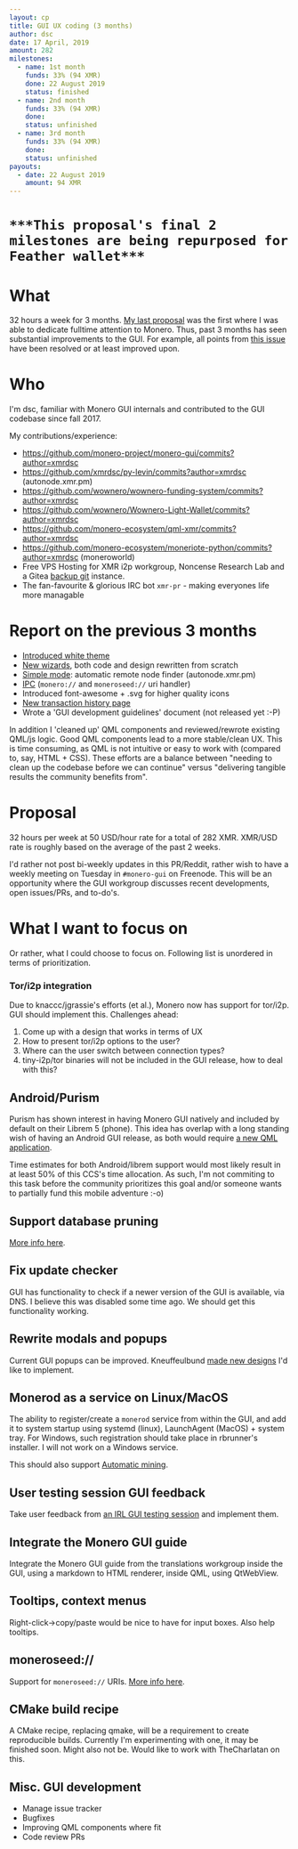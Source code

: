 ```yaml
---
layout: cp
title: GUI UX coding (3 months)
author: dsc
date: 17 April, 2019
amount: 282
milestones:
  - name: 1st month
    funds: 33% (94 XMR)
    done: 22 August 2019
    status: finished
  - name: 2nd month
    funds: 33% (94 XMR)
    done:
    status: unfinished
  - name: 3rd month
    funds: 33% (94 XMR)
    done:
    status: unfinished
payouts:
  - date: 22 August 2019
    amount: 94 XMR
---
```


# `***This proposal's final 2 milestones are being repurposed for Feather wallet***`

# What

32 hours a week for 3 months. [My last proposal](https://forum.getmonero.org/9/work-in-progress/90931/full-time-gui-coding) was the first where I was able to dedicate fulltime attention to Monero. Thus, past 3 months has seen substantial improvements to the GUI. For example, all points from [this issue](https://github.com/monero-project/monero-gui/issues/1568) have been resolved or at least improved upon.

# Who

I'm dsc, familiar with Monero GUI internals and contributed to the GUI codebase since fall 2017.

My contributions/experience:

- https://github.com/monero-project/monero-gui/commits?author=xmrdsc
- https://github.com/xmrdsc/py-levin/commits?author=xmrdsc (autonode.xmr.pm)
- https://github.com/wownero/wownero-funding-system/commits?author=xmrdsc
- https://github.com/wownero/Wownero-Light-Wallet/commits?author=xmrdsc
- https://github.com/monero-ecosystem/qml-xmr/commits?author=xmrdsc
- https://github.com/monero-ecosystem/moneriote-python/commits?author=xmrdsc (moneroworld)
- Free VPS Hosting for XMR i2p workgroup, Noncense Research Lab and a Gitea [backup git](https://git.xmr.pm) instance.
- The fan-favourite & glorious IRC bot `xmr-pr` - making everyones life more managable

# Report on the previous 3 months

- [Introduced white theme](https://github.com/monero-project/monero-gui/pull/2060)
- [New wizards](https://github.com/monero-project/monero-gui/pull/1909), both code and design rewritten from scratch
- [Simple mode](https://github.com/monero-project/monero-gui/pull/1909): automatic remote node finder (autonode.xmr.pm)
- [IPC](https://github.com/monero-project/monero-gui/pull/2029) (`monero://` and `moneroseed://` uri handler)
- Introduced font-awesome + .svg for higher quality icons
- [New transaction history page](https://github.com/monero-project/monero-gui/pull/2025)
- Wrote a 'GUI development guidelines' document (not released yet :-P)

In addition I 'cleaned up' QML components and reviewed/rewrote existing QML/js logic. Good QML components lead to a more stable/clean UX. This is time consuming, as QML is not intuitive or easy to work with (compared to, say, HTML + CSS). These efforts are a balance between "needing to clean up the codebase before we can continue" versus "delivering tangible results the community benefits from".

# Proposal

32 hours per week at 50 USD/hour rate for a total of 282 XMR. XMR/USD rate is roughly based on the average of the past 2 weeks. 

I'd rather not post bi-weekly updates in this PR/Reddit, rather wish to have a weekly meeting on Tuesday in `#monero-gui` on Freenode. This will be an opportunity where the GUI workgroup discusses recent developments, open issues/PRs, and to-do's.

# What I want to focus on

Or rather, what I could choose to focus on. Following list is unordered in terms of prioritization.

### Tor/i2p integration

Due to knaccc/jgrassie's efforts (et al.), Monero now has support for tor/i2p. GUI should implement this. Challenges ahead:

1. Come up with a design that works in terms of UX
  1. How to present tor/i2p options to the user?
  2. Where can the user switch between connection types?
2. tiny-i2p/tor binaries will not be included in the GUI release, how to deal with this?

## Android/Purism

Purism has shown interest in having Monero GUI natively and included by default on their Librem 5 (phone).  This idea has overlap with a long standing wish of having an Android GUI release, as both would require [a new QML application](https://github.com/monero-project/monero-gui/issues/2026). 

Time estimates for both Android/librem support would most likely result in at least 50% of this CCS's time allocation. As such, I'm not commiting to this task before the community prioritizes this goal and/or someone wants to partially fund this mobile adventure :-o)

## Support database pruning

[More info here](https://github.com/monero-project/monero-gui/issues/2087).

## Fix update checker

GUI has functionality to check if a newer version of the GUI is available, via DNS. I believe this was disabled some time ago. We should get this functionality working.

## Rewrite modals and popups

Current GUI popups can be improved. Kneuffeulbund [made new designs](https://i.imgur.com/ERxMW0S.png) I'd like to implement. 

## Monerod as a service on Linux/MacOS

The ability to register/create a `monerod` service from within the GUI, and add it to system startup using systemd (linux), LaunchAgent (MacOS) + system tray. For Windows, such registration should take place in rbrunner's installer. I will not work on a Windows service.

This should also support [Automatic mining](https://github.com/monero-project/monero-gui/issues/2046).

## User testing session GUI feedback

Take user feedback from [an IRL GUI testing session](https://github.com/monero-project/monero-gui/issues/2040) and implement them.

## Integrate the Monero GUI guide

Integrate the Monero GUI guide from the translations workgroup inside the GUI, using a markdown to HTML renderer, inside QML, using QtWebView. 

## Tooltips, context menus

Right-click->copy/paste would be nice to have for input boxes. Also help tooltips.

## moneroseed://

Support for `moneroseed://` URIs. [More info here](https://github.com/monero-project/monero-gui/issues/2023).

## CMake build recipe

A CMake recipe, replacing qmake, will be a requirement to create reproducible builds. Currently I'm experimenting with one, it may be finished soon. Might also not be. Would like to work with TheCharlatan on this.

## Misc. GUI development

- Manage issue tracker
- Bugfixes
- Improving QML components where fit
- Code review PRs
